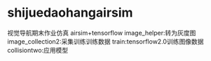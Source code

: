 # shijuedaohangairsim
视觉导航期末作业仿真 airsim+tensorflow
image_helper:转为灰度图
image_collection2:采集训练训练数据
train:tensorflow2.0训练图像数据
collisiontwo:应用模型

